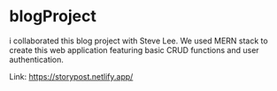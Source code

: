 # blogProject

i collaborated this blog project with Steve Lee. 
We used MERN stack to create this web application featuring basic CRUD functions and user authentication. 


Link: 
https://storypost.netlify.app/
